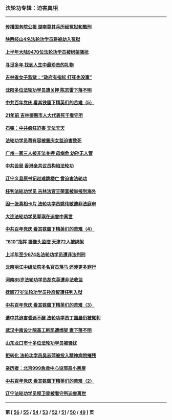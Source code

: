 ### 法轮功专辑：迫害真相
---
#### [传播国务院公报 湖南莫其兵历经冤狱和酷刑](../../pages/nf4379/n13084962.md?07140430) 
#### [陕西岐山4名法轮功学员将被劫入冤狱](../../pages/nf4379/n13083690.md?07140430) 
#### [上半年大陆9470位法轮功学员被绑架骚扰](../../pages/nf4379/n13081326.md?07140430) 
#### [寻觅多年 找到人生中最珍贵的礼物](../../pages/nf4379/n13066268.md?07140430) 
#### [吉林省女子监狱：“政府有指标 打死也没事”](../../pages/nf4379/n13077655.md?07140430) 
#### [沈阳多位法轮功学员遭关押 陈志雷下落不明](../../pages/nf4379/n13078423.md?07140430) 
#### [中共百年党庆 看其铁窗下精英们的苦难（5）](../../pages/nf4379/n13076766.md?07140430) 
#### [21年前 吉林德惠市人大代表死于看守所](../../pages/nf4379/n13076677.md?07140430) 
#### [石铭：中共疯狂迫害 无法无天](../../pages/nf4379/n13077078.md?07140430) 
#### [法轮功学员蒋有容被重庆女监迫害致死](../../pages/nf4379/n13076179.md?07140430) 
#### [广州一家三人被非法关押 母病危 幼孙无人管](../../pages/nf4379/n13076082.md?07140430) 
#### [中共设局 香港亲共议员构陷法轮功](../../pages/nf4379/n13074601.md?07140430) 
#### [辽宁义县原书记赵难跳楼亡 曾迫害法轮功](../../pages/nf4379/n13074283.md?07140430) 
#### [枉判法轮功学员 吉林法官王荣富被举报到海外](../../pages/nf4379/n13073687.md?07140430) 
#### [因一张真相卡片 法轮功学员姚伟敏遭非法庭审](../../pages/nf4379/n13072119.md?07140430) 
#### [大连法轮功学员郭琪在迫害中离世](../../pages/nf4379/n13068800.md?07140430) 
#### [中共百年党庆 看其铁窗下精英们的苦难（4）](../../pages/nf4379/n13071329.md?07140430) 
#### [“610”指挥 摄像头监控 天津72人被绑架](../../pages/nf4379/n13069798.md?07140430) 
#### [上半年至少674名法轮功学员遭非法判刑](../../pages/nf4379/n13069232.md?07140430) 
#### [云南丽江中级法院多名官员落马 还涉更多罪行](../../pages/nf4379/n13066824.md?07140430) 
#### [河南85岁法轮功学员胡克英遭非法收监](../../pages/nf4379/n13056270.md?07140430) 
#### [抚顺77岁法轮功学员孙彦智遭枉判入狱](../../pages/nf4379/n13066556.md?07140430) 
#### [中共百年党庆 看其铁窗下精英们的苦难（3）](../../pages/nf4379/n13065400.md?07140430) 
#### [遭中共迫害昏迷不醒 法轮功学员丁国晨仍被冤判](../../pages/nf4379/n13065106.md?07140430) 
#### [武汉中南设计院高工韩凯遭绑架 妻下落不明](../../pages/nf4379/n13064124.md?07140430) 
#### [山东龙口市十多位法轮功学员被骚扰](../../pages/nf4379/n13061296.md?07140430) 
#### [拒转化 法轮功学员吴志萍被投入精神病院摧残](../../pages/nf4379/n13061005.md?07140430) 
#### [亲历者：北京999急救中心设邪恶小黑屋](../../pages/nf4379/n13061303.md?07140430) 
#### [中共百年党庆 看其铁窗下精英们的苦难（2）](../../pages/nf4379/n13060332.md?07140430) 
#### [辽宁法轮功学员程卫星被看守所迫害离世](../../pages/nf4379/n13058554.md?07140430) 

---
#### 第 [ [56](./56.md?07140430) / [55](./55.md?07140430) / [54](./54.md?07140430) / [53](./53.md?07140430) / [52](./52.md?07140430) / [51](./51.md?07140430) / [50](./50.md?07140430) / [49](./49.md?07140430) ] 页
